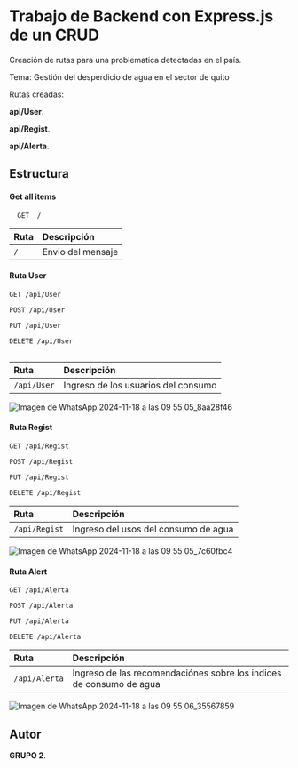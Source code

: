 
# Trabajo de Backend con Express.js de un CRUD

Creación de rutas para una problematica detectadas en el país.

Tema: Gestión del desperdicio de agua en el sector de quito

Rutas creadas: 

**api/User**.

**api/Regist**.

**api/Alerta**.





## Estructura

#### Get all items

```http
  GET  /
```

| Ruta | Descripción                  |
| :-------- |:------------------------- |
| `/` | Envio del mensaje |


#### Ruta User

```http
GET /api/User

POST /api/User

PUT /api/User

DELETE /api/User


```
| Ruta | Descripción               |
| :-------- |:------------------------- |
| `/api/User` | Ingreso de los usuarios del consumo |


![Imagen de WhatsApp 2024-11-18 a las 09 55 05_8aa28f46](https://github.com/user-attachments/assets/7a1fd90f-91f2-4214-81f2-540babb48709)


#### Ruta Regist

```http
GET /api/Regist

POST /api/Regist

PUT /api/Regist

DELETE /api/Regist
```
| Ruta | Descripción               |
| :-------- |:------------------------- |
| `/api/Regist` | Ingreso del usos del consumo de agua |


![Imagen de WhatsApp 2024-11-18 a las 09 55 05_7c60fbc4](https://github.com/user-attachments/assets/3e797c9b-b72e-4d12-8682-4fd71833ca42)


#### Ruta Alert

```http
GET /api/Alerta

POST /api/Alerta

PUT /api/Alerta

DELETE /api/Alerta

```
| Ruta | Descripción               |
| :-------- |:------------------------- |
| `/api/Alerta` | Ingreso de las recomendaciónes sobre los indices de consumo de agua |


![Imagen de WhatsApp 2024-11-18 a las 09 55 06_35567859](https://github.com/user-attachments/assets/4a9fe918-8e2e-4529-9b50-993bacf78d05)


## Autor

**GRUPO 2**.

